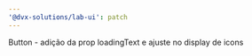 ```yaml
---
'@dvx-solutions/lab-ui': patch
---
```


Button - adição da prop loadingText e ajuste no display de icons
